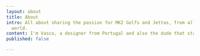 ```yaml
---
layout: about
title: About
intro: All about sharing the passion for MK2 Golfs and Jettas, from all around the
  world.
content: I'm Vasco, a designer from Portugal and also the dude that started Mk2Swag.
published: false

---
```

